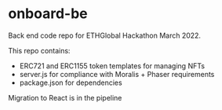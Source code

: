 # onboard-be

Back end code repo for ETHGlobal Hackathon March 2022.

This repo contains:
* ERC721 and ERC1155 token templates for managing NFTs
* server.js for compliance with Moralis + Phaser requirements
* package.json for dependencies

Migration to React is in the pipeline

